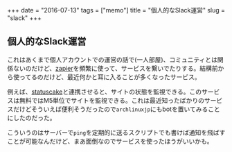 +++
date = "2016-07-13"
tags =  ["memo"]
title = "個人的なSlack運営"
slug = "slack"
+++

## 個人的なSlack運営

これはあくまで個人アカウントでの運営の話で(一人部屋)、コミュニティとは関係ないのだけど、[zapier](https://zapier.com)を頻繁に使って、サービスを繋いでたりする。結構前から使ってるのだけど、最近何かと耳に入ることが多くなったサービス。

例えば、[statuscake](https://www.statuscake.com/)と連携させると、サイトの状態を監視できる。このサービスは無料ではM5単位でサイトを監視できる。これは最近知ったばかりのサービスだけどそういえば便利そうだったので`archlinuxjp`にもbotを置いてみることにしたのだった。

こういうのはサーバーで`ping`を定期的に送るスクリプトでも書けば通知を飛ばすことが可能なんだけど、まあ面倒なのでサービスを使ったほうがいいかも。
		
